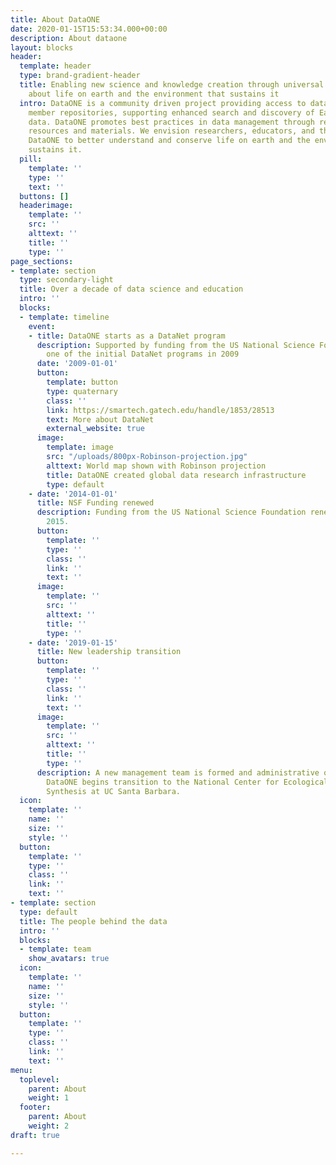 ```yaml
---
title: About DataONE
date: 2020-01-15T15:53:34.000+00:00
description: About dataone
layout: blocks
header:
  template: header
  type: brand-gradient-header
  title: Enabling new science and knowledge creation through universal access to data
    about life on earth and the environment that sustains it
  intro: DataONE is a community driven project providing access to data across multiple
    member repositories, supporting enhanced search and discovery of Earth and environmental
    data. DataONE promotes best practices in data management through responsive educational
    resources and materials. We envision researchers, educators, and the public using
    DataONE to better understand and conserve life on earth and the environment that
    sustains it.
  pill:
    template: ''
    type: ''
    text: ''
  buttons: []
  headerimage:
    template: ''
    src: ''
    alttext: ''
    title: ''
    type: ''
page_sections:
- template: section
  type: secondary-light
  title: Over a decade of data science and education
  intro: ''
  blocks:
  - template: timeline
    event:
    - title: DataONE starts as a DataNet program
      description: Supported by funding from the US National Science Foundation as
        one of the initial DataNet programs in 2009
      date: '2009-01-01'
      button:
        template: button
        type: quaternary
        class: ''
        link: https://smartech.gatech.edu/handle/1853/28513
        text: More about DataNet
        external_website: true
      image:
        template: image
        src: "/uploads/800px-Robinson-projection.jpg"
        alttext: World map shown with Robinson projection
        title: DataONE created global data research infrastructure
        type: default
    - date: '2014-01-01'
      title: NSF Funding renewed
      description: Funding from the US National Science Foundation renewed through
        2015.
      button:
        template: ''
        type: ''
        class: ''
        link: ''
        text: ''
      image:
        template: ''
        src: ''
        alttext: ''
        title: ''
        type: ''
    - date: '2019-01-15'
      title: New leadership transition
      button:
        template: ''
        type: ''
        class: ''
        link: ''
        text: ''
      image:
        template: ''
        src: ''
        alttext: ''
        title: ''
        type: ''
      description: A new management team is formed and administrative oversight of
        DataONE begins transition to the National Center for Ecological Analysis and
        Synthesis at UC Santa Barbara.
  icon:
    template: ''
    name: ''
    size: ''
    style: ''
  button:
    template: ''
    type: ''
    class: ''
    link: ''
    text: ''
- template: section
  type: default
  title: The people behind the data
  intro: ''
  blocks:
  - template: team
    show_avatars: true
  icon:
    template: ''
    name: ''
    size: ''
    style: ''
  button:
    template: ''
    type: ''
    class: ''
    link: ''
    text: ''
menu:
  toplevel:
    parent: About
    weight: 1
  footer:
    parent: About
    weight: 2
draft: true

---
```

